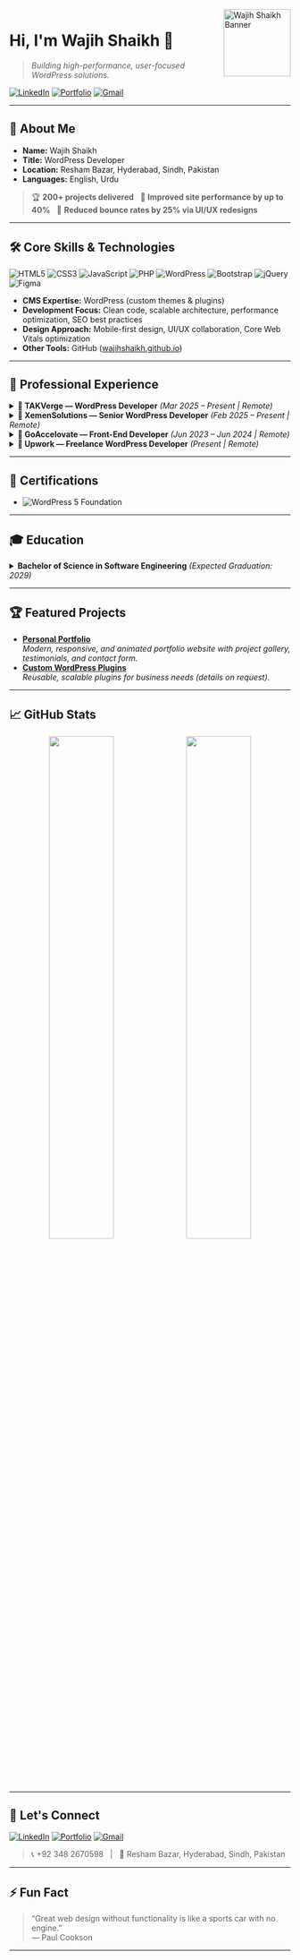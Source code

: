 <img src="https://wajihshaikh.github.io/portfolio/assets/image/Banner-img-Wajih%20Shaikh.png" width="120" align="right" alt="Wajih Shaikh Banner" />

# Hi, I'm Wajih Shaikh 👋

> _Building high-performance, user-focused WordPress solutions._

[![LinkedIn](https://img.shields.io/badge/LinkedIn-blue?style=flat-square&logo=linkedin&logoColor=white)](https://www.linkedin.com/in/wajihshaikh01/)
[![Portfolio](https://img.shields.io/badge/Portfolio-Visit-6f34fe?style=flat-square&logo=google-chrome&logoColor=white)](https://wajihshaikh.github.io/portfolio/)
[![Gmail](https://img.shields.io/badge/Email-shaikhwajih54@gmail.com-D14836?style=flat-square&logo=gmail&logoColor=white)](mailto:shaikhwajih54@gmail.com)

---

## 👤 About Me

- **Name:** Wajih Shaikh
- **Title:** WordPress Developer
- **Location:** Resham Bazar, Hyderabad, Sindh, Pakistan
- **Languages:** English, Urdu

> 🏆 **200+ projects delivered** &nbsp; 🚀 **Improved site performance by up to 40%** &nbsp; 🎯 **Reduced bounce rates by 25% via UI/UX redesigns**

---

## 🛠️ Core Skills & Technologies

![HTML5](https://img.shields.io/badge/-HTML5-E34F26?style=flat-square&logo=html5&logoColor=white)
![CSS3](https://img.shields.io/badge/-CSS3-1572B6?style=flat-square&logo=css3&logoColor=white)
![JavaScript](https://img.shields.io/badge/-JavaScript-F7DF1E?style=flat-square&logo=javascript&logoColor=black)
![PHP](https://img.shields.io/badge/-PHP-777BB4?style=flat-square&logo=php&logoColor=white)
![WordPress](https://img.shields.io/badge/-WordPress-21759B?style=flat-square&logo=wordpress&logoColor=white)
![Bootstrap](https://img.shields.io/badge/-Bootstrap-563D7C?style=flat-square&logo=bootstrap&logoColor=white)
![jQuery](https://img.shields.io/badge/-jQuery-0769AD?style=flat-square&logo=jquery&logoColor=white)
![Figma](https://img.shields.io/badge/-Figma-F24E1E?style=flat-square&logo=figma&logoColor=white)

- **CMS Expertise:** WordPress (custom themes & plugins)
- **Development Focus:** Clean code, scalable architecture, performance optimization, SEO best practices
- **Design Approach:** Mobile-first design, UI/UX collaboration, Core Web Vitals optimization
- **Other Tools:** GitHub ([wajihshaikh.github.io](https://wajihshaikh.github.io/portfolio/))

---

## 💼 Professional Experience

<details>
  <summary><b>🔹 TAKVerge — WordPress Developer</b> <em>(Mar 2025 – Present | Remote)</em></summary>
  <ul>
    <li>Focused on performance, SEO, and custom WordPress builds.</li>
    <li>Improved site speed by up to 40% through optimization.</li>
  </ul>
</details>
<details>
  <summary><b>🔹 XemenSolutions — Senior WordPress Developer</b> <em>(Feb 2025 – Present | Remote)</em></summary>
  <ul>
    <li>Led 150+ projects with custom plugins and reusable components.</li>
    <li>Specialized in Core Web Vitals and mobile-first design.</li>
  </ul>
</details>
<details>
  <summary><b>🔹 GoAccelovate — Front-End Developer</b> <em>(Jun 2023 – Jun 2024 | Remote)</em></summary>
  <ul>
    <li>Built responsive layouts using HTML, CSS, JavaScript, and WordPress.</li>
    <li>Helped reduce bounce rate by 25% through UI/UX redesign.</li>
  </ul>
</details>
<details>
  <summary><b>🔹 Upwork — Freelance WordPress Developer</b> <em>(Present | Remote)</em></summary>
  <ul>
    <li>Delivered 50+ freelance projects.</li>
    <li>Specialized in landing pages, custom themes, and full-site builds.</li>
  </ul>
</details>

---

## 🧠 Certifications

- <img src="https://img.shields.io/badge/WordPress%205%20(Foundation)-blue?logo=wordpress&style=flat-square" alt="WordPress 5 Foundation" />

---

## 🎓 Education

<details>
  <summary><b>Bachelor of Science in Software Engineering</b> <em>(Expected Graduation: 2029)</em></summary>
  <ul>
    <li>Students Inn School System, Hyderabad, Pakistan</li>
    <li>Intermediate (12th Grade) – Completed in 2022</li>
  </ul>
</details>

---

## 🏆 Featured Projects

- [**Personal Portfolio**](https://wajihshaikh.github.io/portfolio/)  
  _Modern, responsive, and animated portfolio website with project gallery, testimonials, and contact form._
- [**Custom WordPress Plugins**](#)  
  _Reusable, scalable plugins for business needs (details on request)._

---

## 📈 GitHub Stats

<p align="center">
  <img src="https://github-readme-stats.vercel.app/api?username=WajihShaikh&show_icons=true&theme=radical" width="48%" />
  <img src="https://github-readme-streak-stats.herokuapp.com/?user=WajihShaikh&theme=radical" width="48%" />
</p>

---

## 🤝 Let's Connect

[![LinkedIn](https://img.shields.io/badge/LinkedIn-blue?style=flat-square&logo=linkedin&logoColor=white)](https://www.linkedin.com/in/wajihshaikh01/)
[![Portfolio](https://img.shields.io/badge/Portfolio-Visit-6f34fe?style=flat-square&logo=google-chrome&logoColor=white)](https://wajihshaikh.github.io/portfolio/)
[![Gmail](https://img.shields.io/badge/Email-shaikhwajih54@gmail.com-D14836?style=flat-square&logo=gmail&logoColor=white)](mailto:shaikhwajih54@gmail.com)

> 📞 +92 348 2670598 &nbsp; | &nbsp; 📍 Resham Bazar, Hyderabad, Sindh, Pakistan

---

## ⚡ Fun Fact

> “Great web design without functionality is like a sports car with no engine.”  
> — Paul Cookson

---

<!--
**WajihShaikh/WajihShaikh** is a ✨ _special_ ✨ repository because its `README.md` (this file) appears on your GitHub profile!
--> 
